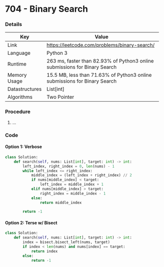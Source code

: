 # 704 - Binary Search

### Details

| Key | Value |
| --- | ----- |
| Link | https://leetcode.com/problems/binary-search/
| Language | Python 3
| Runtime | 263 ms, faster than 82.93% of Python3 online submissions for Binary Search
| Memory Usage | 15.5 MB, less than 71.63% of Python3 online submissions for Binary Search
| Datastructures | List[int]
| Algorithms | Two Pointer

### Procedure

1. ...

### Code

#### Option 1: Verbose

```python
class Solution:
    def search(self, nums: List[int], target: int) -> int:
        left_index, right_index = 0, len(nums) - 1
        while left_index <= right_index:
            middle_index = (left_index + right_index) // 2
            if nums[middle_index] < target:
                left_index = middle_index + 1
            elif nums[middle_index] > target:
                right_index = middle_index - 1
            else:
                return middle_index
        
        return -1
```

#### Option 2: Terse w/ Bisect

```python
class Solution:
    def search(self, nums: List[int], target: int) -> int:
        index = bisect.bisect_left(nums, target)
        if index < len(nums) and nums[index] == target:
            return index
        else:
            return -1
```
